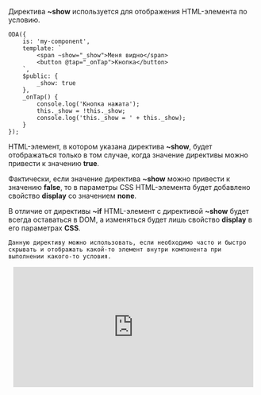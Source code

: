 Директива **~show** используется для отображения HTML-элемента по условию.

```javascript_run_edit_console_[my-component.js]
ODA({
    is: 'my-component',
    template: `
        <span ~show="_show">Меня видно</span>
        <button @tap="_onTap">Кнопка</button>
    `,
    $public: {
        _show: true
    },
    _onTap() {
    	console.log('Кнопка нажата');
        this._show = !this._show;
        console.log('this._show = ' + this._show);
    }
});
```

HTML-элемент, в котором указана директива **~show**, будет отображаться только в том случае, когда значение директивы можно привести к значению **true**.

Фактически, если значение директива **~show** можно привести к значению **false**, то в параметры CSS HTML-элемента будет добавлено свойство **display** со значением **none**.

В отличие от директивы **~if** HTML-элемент с директивой **~show** будет всегда оставаться в DOM, а изменяться будет лишь свойство **display** в его параметрах **CSS**.

```faq_md
Данную директиву можно использовать, если необходимо часто и быстро скрывать и отображать какой-то элемент внутри компонента при выполнении какого-то условия.
```

<div style="position:relative;padding-bottom:48%; margin:10px">
    <iframe src="https://www.youtube.com/embed/V13DE79qlB0?start=0" frameborder="0" allow="accelerometer; autoplay; encrypted-media; gyroscope; picture-in-picture" allowfullscreen
    	style="position:absolute;width:100%;height:100%;"></iframe>
</div>
